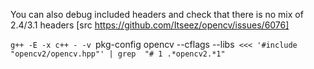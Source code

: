  You can also debug included headers and check that there is no mix of 2.4/3.1 headers [src https://github.com/Itseez/opencv/issues/6076]

`g++ -E -x c++ - -v `pkg-config opencv --cflags --libs` <<< '#include "opencv2/opencv.hpp"' | grep  "# 1 .*opencv2.*1"`
